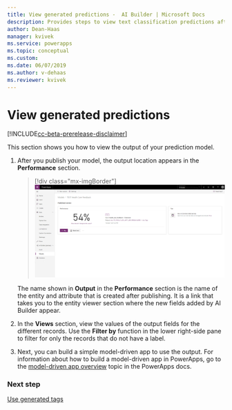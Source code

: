 ```yaml
---
title: View generated predictions -  AI Builder | Microsoft Docs
description: Provides steps to view text classification predictions after you publish your model in AI Builder.
author: Dean-Haas
manager: kvivek
ms.service: powerapps
ms.topic: conceptual
ms.custom: 
ms.date: 06/07/2019
ms.author: v-dehaas
ms.reviewer: kvivek
---
```


# View generated predictions

[!INCLUDE[cc-beta-prerelease-disclaimer](./includes/cc-beta-prerelease-disclaimer.md)]

This section shows you how to view the output of your prediction model.
 
1. After you publish your model, the output location appears in the **Performance** section.

   > [!div class="mx-imgBorder"]
   > ![Tags output location screen](media/tags-output-location.png)

    The name shown in **Output** in the **Performance** section is the name of the entity and attribute that is created after publishing. It is a link that takes you to the entity viewer section where the new fields added by AI Builder appear. 
 
2. In the **Views** section, view the values of the output fields for the different records. Use the **Filter by** function in the lower right-side pane to filter for only the records that do not have a label.

3. Next, you can build a simple model-driven app to use the output. For information about how to build a model-driven app in PowerApps, go to the [model-driven app overview](/powerapps/maker/model-driven-apps/model-driven-app-overview) topic in the PowerApps docs.

### Next step

[Use generated tags](text-classification-model-use-tags.md) 

